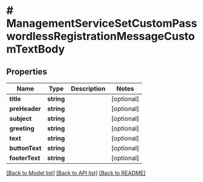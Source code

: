 # # ManagementServiceSetCustomPasswordlessRegistrationMessageCustomTextBody

## Properties

Name | Type | Description | Notes
------------ | ------------- | ------------- | -------------
**title** | **string** |  | [optional]
**preHeader** | **string** |  | [optional]
**subject** | **string** |  | [optional]
**greeting** | **string** |  | [optional]
**text** | **string** |  | [optional]
**buttonText** | **string** |  | [optional]
**footerText** | **string** |  | [optional]

[[Back to Model list]](../../README.md#models) [[Back to API list]](../../README.md#endpoints) [[Back to README]](../../README.md)
